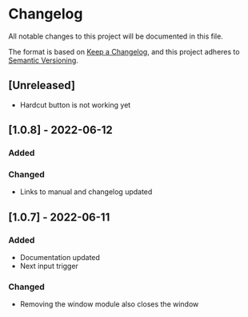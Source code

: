 # Changelog

All notable changes to this project will be documented in this file.

The format is based on [Keep a Changelog](https://keepachangelog.com/en/1.0.0/),
and this project adheres to [Semantic Versioning](https://semver.org/spec/v2.0.0.html).

## [Unreleased]
- Hardcut button is not working yet

## [1.0.8] - 2022-06-12

### Added

### Changed
- Links to manual and changelog updated

## [1.0.7] - 2022-06-11
### Added
- Documentation updated
- Next input trigger

### Changed
- Removing the window module also closes the window
